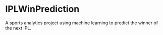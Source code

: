 # IPLWinPrediction
A sports analytics project using machine learning to predict the winner of the next IPL.
